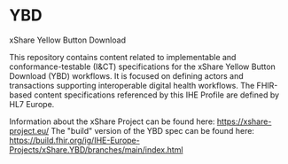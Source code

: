 # YBD
xShare Yellow Button Download

This repository contains content related to  implementable and conformance-testable (I&CT) specifications for the xShare Yellow Button Download (YBD) workflows. It is focused on defining actors and transactions supporting interoperable digital health workflows. The FHIR-based content specifications referenced by this IHE Profile are defined by HL7 Europe.

Information about the xShare Project can be found here: https://xshare-project.eu/
The "build" version of the YBD spec can be found here: https://build.fhir.org/ig/IHE-Europe-Projects/xShare.YBD/branches/main/index.html
